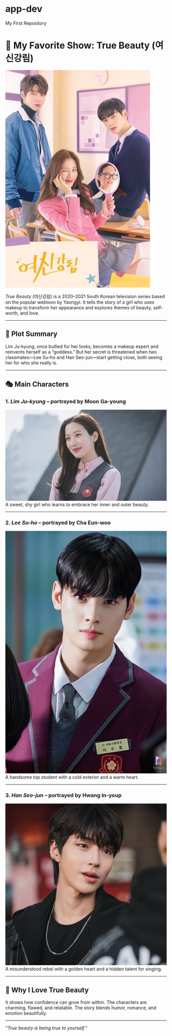 # app-dev
My First Repository
# 🌸 My Favorite Show: True Beauty (여신강림)

![image alt](https://github.com/LeeYuan19/app-dev/blob/4492845d420fc8047a3383f4b9c3b3856e7e4a14/images%20(4).jpeg)

*True Beauty* (여신강림) is a 2020–2021 South Korean television series based on the popular webtoon by Yaongyi. It tells the story of a girl who uses makeup to transform her appearance and explores themes of beauty, self-worth, and love.

---

## 📖 Plot Summary

Lim Ju-kyung, once bullied for her looks, becomes a makeup expert and reinvents herself as a “goddess.” But her secret is threatened when two classmates—Lee Su-ho and Han Seo-jun—start getting close, both seeing her for who she really is.

---

## 🎭 Main Characters

### 1. *Lim Ju-kyung* – portrayed by Moon Ga-young  
![image alt](https://github.com/LeeYuan19/app-dev/blob/8d5b16f3376a047ccfa7d9fd42f763bc9ad77205/True-Beauty-Fashion-Moon-Ga-Young.jpg)  
A sweet, shy girl who learns to embrace her inner and outer beauty.

---

### 2. *Lee Su-ho* – portrayed by Cha Eun-woo  
![image alt](https://github.com/LeeYuan19/app-dev/blob/8d5b16f3376a047ccfa7d9fd42f763bc9ad77205/Lee.jpg)
       A handsome top student with a cold exterior and a warm heart.

---

### 3. *Han Seo-jun* – portrayed by Hwang In-youp  
![image alt](https://github.com/LeeYuan19/app-dev/blob/8d5b16f3376a047ccfa7d9fd42f763bc9ad77205/Han.jpg)
A misunderstood rebel with a golden heart and a hidden talent for singing.

---

## 💖 Why I Love True Beauty

It shows how confidence can grow from within.
The characters are charming, flawed, and relatable.
The story blends humor, romance, and emotion beautifully.


---

*“True beauty is being true to yourself.”*
